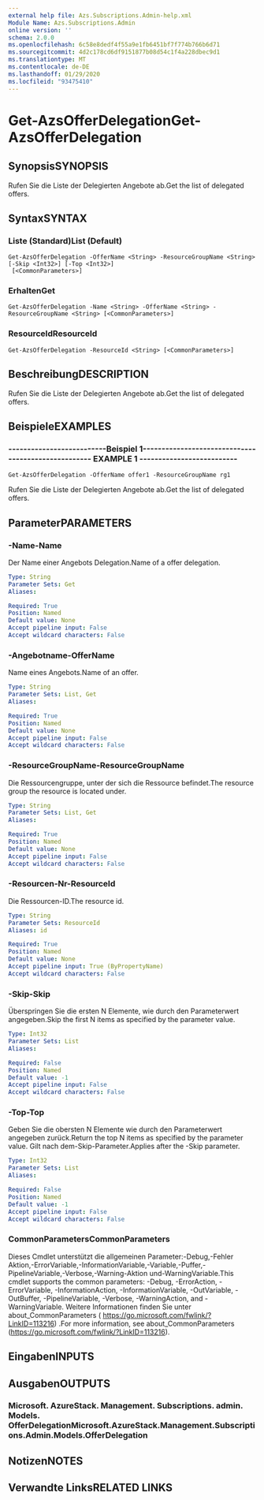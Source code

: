 ```yaml
---
external help file: Azs.Subscriptions.Admin-help.xml
Module Name: Azs.Subscriptions.Admin
online version: ''
schema: 2.0.0
ms.openlocfilehash: 6c58e8dedf4f55a9e1fb6451bf7f774b766b6d71
ms.sourcegitcommit: 4d2c178cd6df9151877b08d54c1f4a228dbec9d1
ms.translationtype: MT
ms.contentlocale: de-DE
ms.lasthandoff: 01/29/2020
ms.locfileid: "93475410"
---
```

# <span data-ttu-id="4338d-101">Get-AzsOfferDelegation</span><span class="sxs-lookup"><span data-stu-id="4338d-101">Get-AzsOfferDelegation</span></span>

## <span data-ttu-id="4338d-102">Synopsis</span><span class="sxs-lookup"><span data-stu-id="4338d-102">SYNOPSIS</span></span>
<span data-ttu-id="4338d-103">Rufen Sie die Liste der Delegierten Angebote ab.</span><span class="sxs-lookup"><span data-stu-id="4338d-103">Get the list of delegated offers.</span></span>

## <span data-ttu-id="4338d-104">Syntax</span><span class="sxs-lookup"><span data-stu-id="4338d-104">SYNTAX</span></span>

### <span data-ttu-id="4338d-105">Liste (Standard)</span><span class="sxs-lookup"><span data-stu-id="4338d-105">List (Default)</span></span>
```
Get-AzsOfferDelegation -OfferName <String> -ResourceGroupName <String> [-Skip <Int32>] [-Top <Int32>]
 [<CommonParameters>]
```

### <span data-ttu-id="4338d-106">Erhalten</span><span class="sxs-lookup"><span data-stu-id="4338d-106">Get</span></span>
```
Get-AzsOfferDelegation -Name <String> -OfferName <String> -ResourceGroupName <String> [<CommonParameters>]
```

### <span data-ttu-id="4338d-107">ResourceId</span><span class="sxs-lookup"><span data-stu-id="4338d-107">ResourceId</span></span>
```
Get-AzsOfferDelegation -ResourceId <String> [<CommonParameters>]
```

## <span data-ttu-id="4338d-108">Beschreibung</span><span class="sxs-lookup"><span data-stu-id="4338d-108">DESCRIPTION</span></span>
<span data-ttu-id="4338d-109">Rufen Sie die Liste der Delegierten Angebote ab.</span><span class="sxs-lookup"><span data-stu-id="4338d-109">Get the list of delegated offers.</span></span>

## <span data-ttu-id="4338d-110">Beispiele</span><span class="sxs-lookup"><span data-stu-id="4338d-110">EXAMPLES</span></span>

### <span data-ttu-id="4338d-111">--------------------------Beispiel 1--------------------------</span><span class="sxs-lookup"><span data-stu-id="4338d-111">-------------------------- EXAMPLE 1 --------------------------</span></span>
```
Get-AzsOfferDelegation -OfferName offer1 -ResourceGroupName rg1
```

<span data-ttu-id="4338d-112">Rufen Sie die Liste der Delegierten Angebote ab.</span><span class="sxs-lookup"><span data-stu-id="4338d-112">Get the list of delegated offers.</span></span>

## <span data-ttu-id="4338d-113">Parameter</span><span class="sxs-lookup"><span data-stu-id="4338d-113">PARAMETERS</span></span>

### <span data-ttu-id="4338d-114">-Name</span><span class="sxs-lookup"><span data-stu-id="4338d-114">-Name</span></span>
<span data-ttu-id="4338d-115">Der Name einer Angebots Delegation.</span><span class="sxs-lookup"><span data-stu-id="4338d-115">Name of a offer delegation.</span></span>

```yaml
Type: String
Parameter Sets: Get
Aliases: 

Required: True
Position: Named
Default value: None
Accept pipeline input: False
Accept wildcard characters: False
```

### <span data-ttu-id="4338d-116">-Angebotname</span><span class="sxs-lookup"><span data-stu-id="4338d-116">-OfferName</span></span>
<span data-ttu-id="4338d-117">Name eines Angebots.</span><span class="sxs-lookup"><span data-stu-id="4338d-117">Name of an offer.</span></span>

```yaml
Type: String
Parameter Sets: List, Get
Aliases: 

Required: True
Position: Named
Default value: None
Accept pipeline input: False
Accept wildcard characters: False
```

### <span data-ttu-id="4338d-118">-ResourceGroupName</span><span class="sxs-lookup"><span data-stu-id="4338d-118">-ResourceGroupName</span></span>
<span data-ttu-id="4338d-119">Die Ressourcengruppe, unter der sich die Ressource befindet.</span><span class="sxs-lookup"><span data-stu-id="4338d-119">The resource group the resource is located under.</span></span>

```yaml
Type: String
Parameter Sets: List, Get
Aliases: 

Required: True
Position: Named
Default value: None
Accept pipeline input: False
Accept wildcard characters: False
```

### <span data-ttu-id="4338d-120">-Resourcen-Nr</span><span class="sxs-lookup"><span data-stu-id="4338d-120">-ResourceId</span></span>
<span data-ttu-id="4338d-121">Die Ressourcen-ID.</span><span class="sxs-lookup"><span data-stu-id="4338d-121">The resource id.</span></span>

```yaml
Type: String
Parameter Sets: ResourceId
Aliases: id

Required: True
Position: Named
Default value: None
Accept pipeline input: True (ByPropertyName)
Accept wildcard characters: False
```

### <span data-ttu-id="4338d-122">-Skip</span><span class="sxs-lookup"><span data-stu-id="4338d-122">-Skip</span></span>
<span data-ttu-id="4338d-123">Überspringen Sie die ersten N Elemente, wie durch den Parameterwert angegeben.</span><span class="sxs-lookup"><span data-stu-id="4338d-123">Skip the first N items as specified by the parameter value.</span></span>

```yaml
Type: Int32
Parameter Sets: List
Aliases: 

Required: False
Position: Named
Default value: -1
Accept pipeline input: False
Accept wildcard characters: False
```

### <span data-ttu-id="4338d-124">-Top</span><span class="sxs-lookup"><span data-stu-id="4338d-124">-Top</span></span>
<span data-ttu-id="4338d-125">Geben Sie die obersten N Elemente wie durch den Parameterwert angegeben zurück.</span><span class="sxs-lookup"><span data-stu-id="4338d-125">Return the top N items as specified by the parameter value.</span></span>
<span data-ttu-id="4338d-126">Gilt nach dem-Skip-Parameter.</span><span class="sxs-lookup"><span data-stu-id="4338d-126">Applies after the -Skip parameter.</span></span>

```yaml
Type: Int32
Parameter Sets: List
Aliases: 

Required: False
Position: Named
Default value: -1
Accept pipeline input: False
Accept wildcard characters: False
```

### <span data-ttu-id="4338d-127">CommonParameters</span><span class="sxs-lookup"><span data-stu-id="4338d-127">CommonParameters</span></span>
<span data-ttu-id="4338d-128">Dieses Cmdlet unterstützt die allgemeinen Parameter:-Debug,-Fehler Aktion,-ErrorVariable,-InformationVariable,-Variable,-Puffer,-PipelineVariable,-Verbose,-Warning-Aktion und-WarningVariable.</span><span class="sxs-lookup"><span data-stu-id="4338d-128">This cmdlet supports the common parameters: -Debug, -ErrorAction, -ErrorVariable, -InformationAction, -InformationVariable, -OutVariable, -OutBuffer, -PipelineVariable, -Verbose, -WarningAction, and -WarningVariable.</span></span> <span data-ttu-id="4338d-129">Weitere Informationen finden Sie unter about_CommonParameters ( https://go.microsoft.com/fwlink/?LinkID=113216) .</span><span class="sxs-lookup"><span data-stu-id="4338d-129">For more information, see about_CommonParameters (https://go.microsoft.com/fwlink/?LinkID=113216).</span></span>

## <span data-ttu-id="4338d-130">Eingaben</span><span class="sxs-lookup"><span data-stu-id="4338d-130">INPUTS</span></span>

## <span data-ttu-id="4338d-131">Ausgaben</span><span class="sxs-lookup"><span data-stu-id="4338d-131">OUTPUTS</span></span>

### <span data-ttu-id="4338d-132">Microsoft. AzureStack. Management. Subscriptions. admin. Models. OfferDelegation</span><span class="sxs-lookup"><span data-stu-id="4338d-132">Microsoft.AzureStack.Management.Subscriptions.Admin.Models.OfferDelegation</span></span>

## <span data-ttu-id="4338d-133">Notizen</span><span class="sxs-lookup"><span data-stu-id="4338d-133">NOTES</span></span>

## <span data-ttu-id="4338d-134">Verwandte Links</span><span class="sxs-lookup"><span data-stu-id="4338d-134">RELATED LINKS</span></span>

